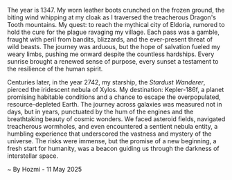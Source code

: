 
The year is 1347.  My worn leather boots crunched on the frozen ground, the biting wind whipping at my cloak as I traversed the treacherous Dragon's Tooth mountains.  My quest: to reach the mythical city of Eldoria, rumored to hold the cure for the plague ravaging my village.  Each pass was a gamble, fraught with peril from bandits, blizzards, and the ever-present threat of wild beasts.  The journey was arduous, but the hope of salvation fueled my weary limbs, pushing me onward despite the countless hardships. Every sunrise brought a renewed sense of purpose, every sunset a testament to the resilience of the human spirit.

Centuries later, in the year 2742, my starship, the *Stardust Wanderer*, pierced the iridescent nebula of Xylos.  My destination: Kepler-186f, a planet promising habitable conditions and a chance to escape the overpopulated, resource-depleted Earth. The journey across galaxies was measured not in days, but in years, punctuated by the hum of the engines and the breathtaking beauty of cosmic wonders.  We faced asteroid fields, navigated treacherous wormholes, and even encountered a sentient nebula entity, a humbling experience that underscored the vastness and mystery of the universe.  The risks were immense, but the promise of a new beginning, a fresh start for humanity, was a beacon guiding us through the darkness of interstellar space.

~ By Hozmi - 11 May 2025
